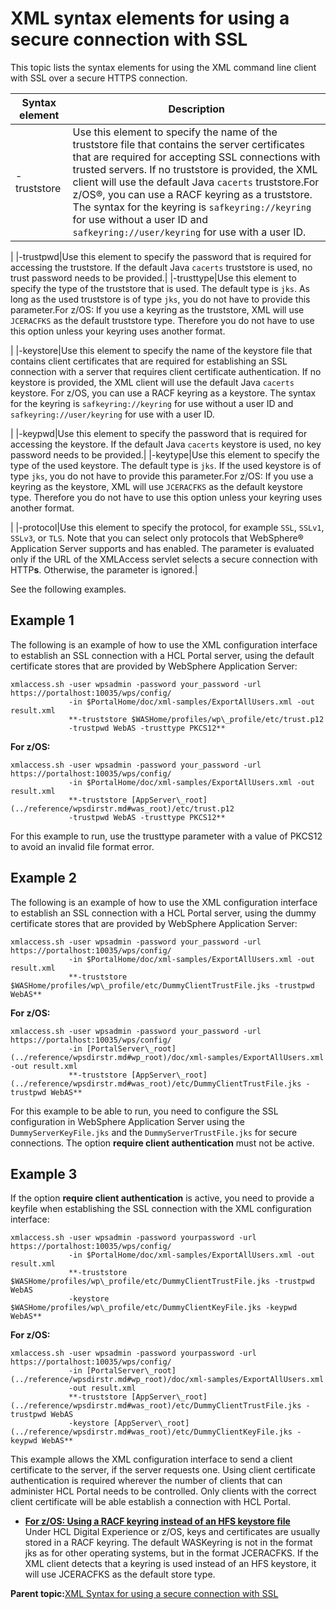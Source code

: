 # XML syntax elements for using a secure connection with SSL

This topic lists the syntax elements for using the XML command line client with SSL over a secure HTTPS connection.

|Syntax element|Description|
|--------------|-----------|
|-truststore|Use this element to specify the name of the truststore file that contains the server certificates that are required for accepting SSL connections with trusted servers. If no truststore is provided, the XML client will use the default Java `cacerts` truststore.For z/OS®, you can use a RACF keyring as a truststore. The syntax for the keyring is `safkeyring://keyring` for use without a user ID and `safkeyring://user/keyring` for use with a user ID.

|
|-trustpwd|Use this element to specify the password that is required for accessing the truststore. If the default Java `cacerts` truststore is used, no trust password needs to be provided.|
|-trusttype|Use this element to specify the type of the truststore that is used. The default type is `jks`. As long as the used truststore is of type `jks`, you do not have to provide this parameter.For z/OS: If you use a keyring as the truststore, XML will use `JCERACFKS` as the default truststore type. Therefore you do not have to use this option unless your keyring uses another format.

|
|-keystore|Use this element to specify the name of the keystore file that contains client certificates that are required for establishing an SSL connection with a server that requires client certificate authentication. If no keystore is provided, the XML client will use the default Java `cacerts` keystore. For z/OS, you can use a RACF keyring as a keystore. The syntax for the keyring is `safkeyring://keyring` for use without a user ID and `safkeyring://user/keyring` for use with a user ID.

|
|-keypwd|Use this element to specify the password that is required for accessing the keystore. If the default Java `cacerts` keystore is used, no key password needs to be provided.|
|-keytype|Use this element to specify the type of the used keystore. The default type is `jks`. If the used keystore is of type `jks`, you do not have to provide this parameter.For z/OS: If you use a keyring as the keystore, XML will use `JCERACFKS` as the default keystore type. Therefore you do not have to use this option unless your keyring uses another format.

|
|-protocol|Use this element to specify the protocol, for example `SSL`, `SSLv1`, `SSLv3`, or `TLS`. Note that you can select only protocols that WebSphere® Application Server supports and has enabled. The parameter is evaluated only if the URL of the XMLAccess servlet selects a secure connection with HTTP**s**. Otherwise, the parameter is ignored.|

See the following examples.

## Example 1

The following is an example of how to use the XML configuration interface to establish an SSL connection with a HCL Portal server, using the default certificate stores that are provided by WebSphere Application Server:

```
xmlaccess.sh -user wpsadmin -password your_password -url https://portalhost:10035/wps/config/
             -in $PortalHome/doc/xml-samples/ExportAllUsers.xml -out result.xml
             **-truststore $WASHome/profiles/wp\_profile/etc/trust.p12 
             -trustpwd WebAS -trusttype PKCS12**

```

**For z/OS:**

```
xmlaccess.sh -user wpsadmin -password your_password -url https://portalhost:10035/wps/config/ 
             -in $PortalHome/doc/xml-samples/ExportAllUsers.xml -out result.xml
             **-truststore [AppServer\_root](../reference/wpsdirstr.md#was_root)/etc/trust.p12 
             -trustpwd WebAS -trusttype PKCS12**

```

For this example to run, use the trusttype parameter with a value of PKCS12 to avoid an invalid file format error.

## Example 2

The following is an example of how to use the XML configuration interface to establish an SSL connection with a HCL Portal server, using the dummy certificate stores that are provided by WebSphere Application Server:

```
xmlaccess.sh -user wpsadmin -password your_password -url https://portalhost:10035/wps/config/
             -in $PortalHome/doc/xml-samples/ExportAllUsers.xml -out result.xml 
             **-truststore $WASHome/profiles/wp\_profile/etc/DummyClientTrustFile.jks -trustpwd WebAS**
```

**For z/OS:**

```
xmlaccess.sh -user wpsadmin -password your_password -url https://portalhost:10035/wps/config/ 
             -in [PortalServer\_root](../reference/wpsdirstr.md#wp_root)/doc/xml-samples/ExportAllUsers.xml -out result.xml 
             **-truststore [AppServer\_root](../reference/wpsdirstr.md#was_root)/etc/DummyClientTrustFile.jks -trustpwd WebAS**
```

For this example to be able to run, you need to configure the SSL configuration in WebSphere Application Server using the `DummyServerKeyFile.jks` and the `DummyServerTrustFile.jks` for secure connections. The option **require client authentication** must not be active.

## Example 3

If the option **require client authentication** is active, you need to provide a keyfile when establishing the SSL connection with the XML configuration interface:

```
xmlaccess.sh -user wpsadmin -password yourpassword -url https://portalhost:10035/wps/config/
             -in $PortalHome/doc/xml-samples/ExportAllUsers.xml -out result.xml 
             **-truststore $WASHome/profiles/wp\_profile/etc/DummyClientTrustFile.jks -trustpwd WebAS 
             -keystore $WASHome/profiles/wp\_profile/etc/DummyClientKeyFile.jks -keypwd WebAS**
```

**For z/OS:**

```
xmlaccess.sh -user wpsadmin -password yourpassword -url https://portalhost:10035/wps/config/ 
             -in [PortalServer\_root](../reference/wpsdirstr.md#wp_root)/doc/xml-samples/ExportAllUsers.xml
             -out result.xml 
             **-truststore [AppServer\_root](../reference/wpsdirstr.md#was_root)/etc/DummyClientTrustFile.jks -trustpwd WebAS 
             -keystore [AppServer\_root](../reference/wpsdirstr.md#was_root)/etc/DummyClientKeyFile.jks -keypwd WebAS**
```

This example allows the XML configuration interface to send a client certificate to the server, if the server requests one. Using client certificate authentication is required wherever the number of clients that can administer HCL Portal needs to be controlled. Only clients with the correct client certificate will be able establish a connection with HCL Portal.

-   **[For z/OS: Using a RACF keyring instead of an HFS keystore file](../admin-system/adxmltsk_cmdln_sntx_zos_racf.md)**  
Under HCL Digital Experience or z/OS, keys and certificates are usually stored in a RACF keyring. The default WASKeyring is not in the format jks as for other operating systems, but in the format JCERACFKS. If the XML client detects that a keyring is used instead of an HFS keystore, it will use JCERACFKS as the default store type.

**Parent topic:**[XML Syntax for using a secure connection with SSL](../admin-system/adxmltsk_cmdln_sntx_ssl.md)

